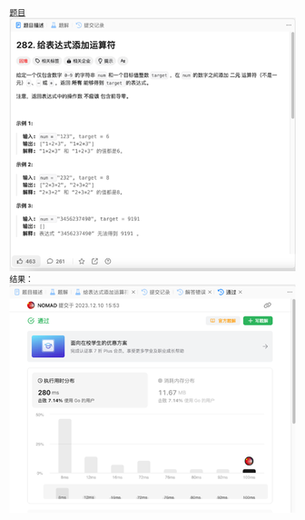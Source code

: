 [题目](https://leetcode.cn/problems/expression-add-operators/description/)
![pic](img.png)
结果：
![pic](result.png)